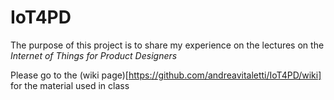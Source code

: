# IoT4PD

The purpose of this project is to share my experience on the lectures on the *Internet of Things for Product Designers*

Please go to the (wiki page)[https://github.com/andreavitaletti/IoT4PD/wiki] for the material used in class
